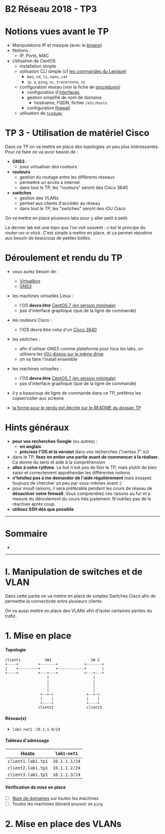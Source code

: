 # B2 Réseau 2018 - TP3

# Notions vues avant le TP

* Manipulations IP et masque (avec le [binaire](../../cours/lexique.md#binaire))
* Notions :
  * IP, Ports, MAC
* Utilisation de CentOS
  * installation simple
  * utilisation CLI simple (cf [les commandes du Lexique](../../cours/lexique.md#commandes))
    * `man`, `cd`, `ls`, `nano`, `cat`
    * `ip a`, `ping`, `nc`, `traceroute`, `ss`
  * configuration réseau (voir la fiche de [procédures](../../cours/procedures.md))
    * configuration d'[interfaces](../../cours/lexique.md#carte-réseau-ou-interface-réseau)
    * gestion simplifié de nom de domaine
      * hostname, FQDN, fichier `/etc/hosts`
    * configuration [firewall](../../cours/lexique.md#pare-feu-ou-firewall)
  * utilisation de [`tcpdump`](../../cours.lexique.md#tcpdump)

# TP 3 - Utilisation de matériel Cisco 

Dans ce TP on va mettre en place des topologies un peu plus intéressantes. Pour ce faire on va avoir besoin de :
* **GNS3** : 
  * pour virtualiser des routeurs
* **routeurs**
  * gestion du routage entre les différents réseaux
  * permettre un accès à internet
  * dans tout le TP, les "routeurs" seront des Cisco 3640
* **switches**
  * gestion des VLANs
  * permet aux clients d'accéder au réseau
  * dans tout le TP, les "switches" seront des iOU Cisco

On va mettre en place plusieurs labs pour y aller petit à petit.  

Le dernier lab est une topo que l'on voit souvent : c'est le principe du *router-on-a-stick.* C'est simple à mettre en place, et ça permet répodnre aux besoin de beaucoup de petites boîtes.

# Déroulement et rendu du TP 
* vous aurez besoin de : 
  * [Virtualbox](https://www.virtualbox.org/wiki/Downloads)
  * [GNS3](https://www.gns3.com/)

* les machines virtuelles Linux : 
  * l'OS **devra être** [CentOS 7 (en version minimale)](http://isoredirect.centos.org/centos/7/isos/x86_64/CentOS-7-x86_64-Minimal-1810.iso)
  * pas d'interface graphique (que de la ligne de commande)
  
* les routeurs Cisco :
  * l'iOS devra être celui d'un [Cisco 3640](https://drive.google.com/drive/folders/1DFe2u5tZldL_y_UYm32ZbmT0cIfgQM2p)

* les switches :
  * afin d'utiliser GNS3 comme plateforme pour tous les labs, on utilisera les [iOU dispos sur le même drive]()
  * on va faire l'install ensemble

* les machines virtuelles : 
  * l'OS **devra être** [CentOS 7 (en version minimale)](http://isoredirect.centos.org/centos/7/isos/x86_64/CentOS-7-x86_64-Minimal-1810.iso)
  * pas d'interface graphique (que de la ligne de commande)
  
* il y a beaucoup de ligne de commande dans ce TP, préférez les copier/coller aux screens

* [la forme pour le rendu est décrite sur le README du dossier TP](../README.md)

# Hints généraux

* **pour vos recherches Google** (ou autres) : 
  * **en anglais**
  * **précisez l'OS et la version** dans vos recherches ("centos 7" ici)
* dans le TP, **lisez en entier une partie avant de commencer à la réaliser.** Ca donne du sens et aide à la compréhension
* **allez à votre rythme.** Le but n'est pas de finir le TP, mais plutôt de bien saisir et correctement appréhender les différentes notions
* **n'hésitez pas à me demander de l'aide régulièrement** mais essayez toujours de chercher un peu par vous-mêmes avant :)
* pour moult raisons, il sera préférable pendant les cours de réseau de **désactiver votre firewall**. Vous comprendrez ces raisons au fur et à mesure du déroulement du cours très justement. N'oubliez pas de le réactiver après coup.
* **utilisez SSH dès que possible**

---

# Sommaire

*

---

# I. Manipulation de switches et de VLAN

Dans cette partie on va mettre en place de simples Switches Cisco afin de permettre la connectivité entre plusieurs clients.  

On va aussi mettre en place des VLANs afin d'isoler certaines parties du trafic.  

# 1. Mise en place

#### Topologie
```
client1           SW1                  SW 2
+----+         +-------+            +-------+
|    +---------+       +------------+       |
+----+         +---+---+            +---+---+
                   |                    |
                   |                    |
                   |                    |
                   |                    |
                +--+-+               +--+-+
                |    |               |    |
                +----+               +----+
               client2               client3
```

#### Réseau(x)
* `lab1-net1` : `10.1.1.0/24`

#### Tableau d'adressage

Hosts | `lab1-net1`
--- | ---
`client1.lab1.tp1` | `10.1.1.1/24`
`client2.lab1.tp1` | `10.1.1.2/24`
`client3.lab1.tp1` | `10.1.1.3/24`

#### Vérification de mise en place
* [ ] [Nom de domaines](../../cours/procedures.md#changer-son-nom-de-domaine) sur toutes les machines
* [ ] Toutes les machines doivent pouvoir se `ping`

# 2. Mise en place des VLANs
